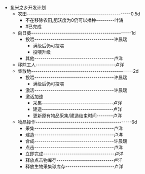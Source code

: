 - 鱼米之乡开发计划
	- 农田---------------------------------------------------0.5d
		- 不在移除农田,肥沃度为0仍可以播种---------叶涛
		- #已完成
	- 向日葵-------------------------------------------------1d
		- 投喂---------------------------------------许晨瑞
			- 满级后仍可投喂
			- 投喂升级
		- 其他---------------------------------------卢洋
	- 移除工人---------------------------------------卢洋
	- 集散地--------------------------------------------------2d
		- 投喂---------------------------------------许晨瑞
			- 满级后仍可投喂
		- 激活---------------------------------------许晨瑞
		- 激活加速
			- 采集-----------------------------------卢洋
			- 建造-----------------------------------卢洋
			- 更新原有物品采集/建造结束时间--------卢洋
	- 物品操作-----------------------------------------------6d
		- 采集---------------------------------------卢洋
		- 建造---------------------------------------卢洋
		- 合成---------------------------------------许晨瑞
		- 点击---------------------------------------卢洋
		- 立即完成-----------------------------------卢洋
		- 释放点击物库存----------------------------卢洋
		- 释放生物采集球库存------------------------卢洋